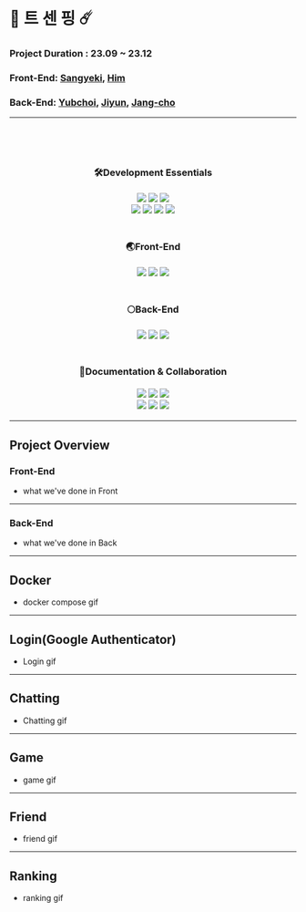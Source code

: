 # 🏓 트 센 핑 ☄️

### Project Duration : 23.09 ~ 23.12
### Front-End: [Sangyeki](https://github.com/exceed96), [Him](https://github.com/HyeongwooIM)
### Back-End: [Yubchoi](https://github.com/yubinquitous), [Jiyun](https://github.com/yubinquitous), [Jang-cho](https://github.com/cjho0316)
---
<br>
<p align='center'>
  <br>
  <h3 align="center">
 🛠️Development Essentials
    <br><br>
    <img src="https://img.shields.io/badge/TypeScript-007ACC?style=for-the-badge&logo=typescript&logoColor=white" />
    <img src="https://img.shields.io/badge/docker-%230db7ed.svg?style=for-the-badge&logo=docker&logoColor=white" />
    <img src="https://img.shields.io/badge/Socket.io-black?style=for-the-badge&logo=socket.io&badgeColor=010101" />
    <br>
    <img src="https://img.shields.io/badge/node.js-6DA55F?style=for-the-badge&logo=node.js&logoColor=white" />
    <img src="https://img.shields.io/badge/JWT-black?style=for-the-badge&logo=JSON%20web%20tokens" />
    <img src="https://img.shields.io/badge/eslint-3A33D1?style=for-the-badge&logo=eslint&logoColor=white" />
    <img src="https://img.shields.io/badge/prettier-1A2C34?style=for-the-badge&logo=prettier&logoColor=F7BA3E" />
  </h3>
  <h3 align="center">
<br>
 🌏Front-End
  <br><br>
    <img src="https://img.shields.io/badge/Next.js-000?logo=nextdotjs&logoColor=fff&style=for-the-badge" />
    <img src="https://img.shields.io/badge/React-20232A?style=for-the-badge&logo=react&logoColor=61DAFB" />
    <img src="https://img.shields.io/badge/Tailwind_CSS-38B2AC?style=for-the-badge&logo=tailwind-css&logoColor=white" />
  <br>
  <h3 align="center">
<br>
 🌕Back-End
  <br><br>
    <img src="https://img.shields.io/badge/nestjs-%23E0234E.svg?style=for-the-badge&logo=nestjs&logoColor=white" />
    <img src="https://img.shields.io/badge/PostgreSQL-316192?style=for-the-badge&logo=postgresql&logoColor=white" />
    <img src="https://img.shields.io/badge/redis-%23DD0031.svg?style=for-the-badge&logo=redis&logoColor=white" />
    <br>
  </h3>
  <h3 align="center">
<br>
 📄Documentation & Collaboration
  <br><br>
    <img src="https://img.shields.io/badge/-Swagger-%23Clojure?style=for-the-badge&logo=swagger&logoColor=white" />
    <img src="https://img.shields.io/badge/Figma-F24E1E?style=for-the-badge&logo=figma&logoColor=white" />
    <img src="https://img.shields.io/badge/Notion-000000?style=for-the-badge&logo=notion&logoColor=white" />
    <br>
    <img src="https://img.shields.io/badge/Slack-4A154B?style=for-the-badge&logo=slack&logoColor=white" />
    <img src="https://img.shields.io/badge/git-%23F05033.svg?style=for-the-badge&logo=git&logoColor=white" />
    <img src="https://img.shields.io/badge/github-%23121011.svg?style=for-the-badge&logo=github&logoColor=white" />    
  </h3>

---

## Project Overview

### Front-End
- what we've done in Front



---
### Back-End
- what we've done in Back


---
## Docker
- docker compose gif


---
## Login(Google Authenticator)
- Login gif

---
## Chatting
- Chatting gif

---
## Game
- game gif

---
## Friend
- friend gif

---
## Ranking
- ranking gif



